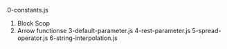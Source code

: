 0-constants.js
1. Block Scop
2. Arrow functionse
3-default-parameter.js
4-rest-parameter.js
5-spread-operator.js
6-string-interpolation.js
